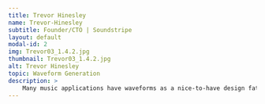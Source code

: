 ```yaml
---
title: Trevor Hinesley
name: Trevor-Hinesley
subtitle: Founder/CTO | Soundstripe
layout: default
modal-id: 2
img: Trevor03_1.4.2.jpg
thumbnail: Trevor03_1.4.2.jpg
alt: Trevor Hinesley
topic: Waveform Generation
description: >
    Many music applications have waveforms as a nice-to-have design fature, but for Soundstripe's customers who create video content, not having waveforms means having to constantly click through songs to analyze dynamics and crescendo length. With waveforms, a customer is able to see the entire flow of a song at a glance, to quickly vet songs. However, this isn't as easy or as straightforward as it sounds. There are a multitude of ways to generate and display waveforms to a user, and Trevor is joining us to walk you through what has worked for Soundstripe's engineering team, what hasn't, and even sharing some of the tools they've open-sourced so you don't have the reinvent the wheel when it comes to audio waveform generation
---
```

